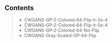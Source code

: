 ## Contents
> - CWGANS-GP-2-Colored-64-Flip-lr-2e-4
> - CWGANS-GP-2-Colored-64-Flip-lr-5e-4
> - CWGANS-GP-2-Colored-64-No-Flip
> - CWGANS-Gray-Scaled-GP-64-Flip
